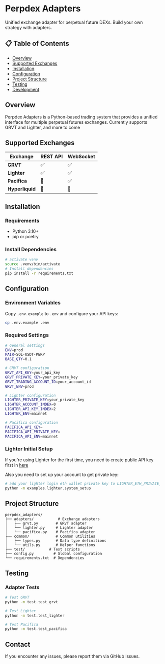 # Perpdex Adapters

Unified exchange adapter for perpetual future DEXs. Build your own strategy with adapters.

## 📋 Table of Contents

- [Overview](#overview)
- [Supported Exchanges](#supported-exchanges)
- [Installation](#installation)
- [Configuration](#configuration)
- [Project Structure](#project-structure)
- [Testing](#testing)
- [Development](#development)

## Overview

Perpdex Adapters is a Python-based trading system that provides a unified interface for multiple perpetual futures exchanges. 
Currently supports GRVT and Lighter, and more to come

## Supported Exchanges

| Exchange | REST API | WebSocket |
|----------|----------|-----------|
| **GRVT**  | ✅ | ✅ | 
| **Lighter** | ✅ | ✅ | 
| **Pacifica** | 🚧 | ✅  | 
| **Hyperliquid**  | 🚧 | 🚧 | 

## Installation

### Requirements

- Python 3.10+
- pip or poetry

### Install Dependencies

```bash
# activate venv
source .venv/bin/activate
# Install dependencies
pip install -r requirements.txt
```

## Configuration

### Environment Variables

Copy `.env.example` to `.env` and configure your API keys:

```bash
cp .env.example .env
```

### Required Settings

```bash
# General settings
ENV=prod
PAIR=SOL-USDT-PERP
BASE_QTY=0.1

# GRVT configuration
GRVT_API_KEY=your_api_key
GRVT_PRIVATE_KEY=your_private_key
GRVT_TRADING_ACCOUNT_ID=your_account_id
GRVT_ENV=prod

# Lighter configuration
LIGHTER_PRIVATE_KEY=your_private_key
LIGHTER_ACCOUNT_INDEX=0
LIGHTER_API_KEY_INDEX=2
LIGHTER_ENV=mainnet

# Pacifica configuration
PACIFICA_API_KEY=
PACIFICA_API_PRIVATE_KEY=
PACIFICA_API_ENV=mainnet
```

### Lighter Initial Setup
If you're using Lighter for the first time, you need to create public API key first in [here](https://app.lighter.xyz/apikeys)

Also you need to set up your account to get private key:

```bash
# add your lighter login eth wallet private key to LIGHTER_ETH_PRIVATE_KEY in .env
python -m examples.lighter.system_setup
```

## Project Structure

```
perpdex_adapters/
├── adapters/           # Exchange adapters
│   ├── grvt.py        # GRVT adapter
│   └── lighter.py     # Lighter adapter
│   └── pacifica.py    # Pacifica adapter
├── common/            # Common utilities
│   ├── types.py       # Data type definitions
│   └── utils.py       # Helper functions
├── test/           # Test scripts
├── config.py         # Global configuration
└── requirements.txt  # Dependencies
```


## Testing

### Adapter Tests

```bash
# Test GRVT
python -m test.test_grvt

# Test Lighter
python -m test.test_lighter

# Test Pacifica
python -m test.test_pacifica
```

## Contact

If you encounter any issues, please report them via GitHub Issues.